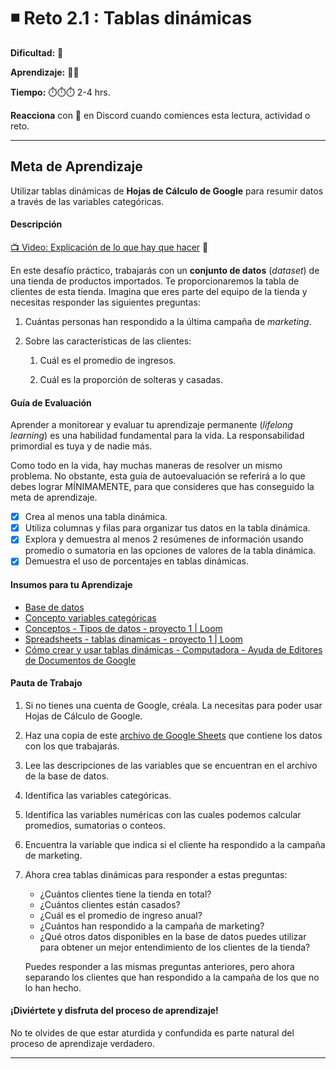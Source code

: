 # ◾ Reto 2.1 : Tablas dinámicas

**Dificultad:** 🌻 

**Aprendizaje:** 🍯🍯 

**Tiempo:** ⏱️⏱️⏱️ 2-4 hrs.

**Reacciona** con 👀 en Discord cuando comiences esta lectura, actividad o reto.

---

## Meta de Aprendizaje

Utilizar tablas dinámicas de **Hojas de Cálculo de Google** para resumir datos a través de las variables categóricas.

#### Descripción

[📺 Video: Explicación de lo que hay que hacer](https://www.loom.com/share/a9b99254fa57421c9f843bfaa7e38289?sid=979ed125-3dde-4ac1-bd16-c897950ed328) 🌟

En este desafío práctico, trabajarás con un **conjunto de datos** (*dataset*) de una tienda de productos importados. Te proporcionaremos la tabla de clientes de esta tienda. Imagina que eres parte del equipo de la tienda y necesitas responder las siguientes preguntas:

1. Cuántas personas han respondido a la última campaña de *marketing*. 

2. Sobre las características de las clientes:
   
   1. Cuál es el promedio de ingresos.
   
   2. Cuál es la proporción de solteras y casadas.

#### Guía de Evaluación

Aprender a monitorear y evaluar tu aprendizaje permanente (*lifelong learning*) es una habilidad fundamental para la vida. La responsabilidad primordial es tuya y de nadie más.

Como todo en la vida, hay muchas maneras de resolver un mismo problema. No obstante, esta guía de autoevaluación se referirá a lo que debes lograr MÍNIMAMENTE, para que consideres que has conseguido la meta de aprendizaje.

- [x] Crea al menos una tabla dinámica.
- [x] Utiliza columnas y filas para organizar tus datos en la tabla dinámica.
- [x] Explora y demuestra al menos 2 resúmenes de información usando promedio o sumatoria en las opciones de valores de la tabla dinámica.
- [x] Demuestra el uso de porcentajes en tablas dinámicas.

#### Insumos para tu Aprendizaje

- [Base de datos](https://docs.google.com/spreadsheets/d/1uNtn1U5l4sfnO8gi4-LjUVU9Yi8bONUzBHLStB8br6k/copy?)
- [Concepto variables categóricas](../topics/variables_categóricas.md)
- [Conceptos - Tipos de datos - proyecto 1 | Loom](https://www.loom.com/share/afa56686810e46309761bc889364b2d9?sid=cabf587c-7ba1-4419-b501-32c98a73e191)
- [Spreadsheets - tablas dinamicas - proyecto 1 | Loom](https://www.loom.com/share/5937ac5fb32c424285e952bc07097580?sid=44e51ec0-a90d-4657-ab8d-ed543513adff)
- [Cómo crear y usar tablas dinámicas - Computadora - Ayuda de Editores de Documentos de Google](https://support.google.com/docs/answer/1272900?sjid=13953989927308243057-EU)

#### Pauta de Trabajo

1. Si no tienes una cuenta de Google, créala. La necesitas para poder usar Hojas de Cálculo de Google.

2. Haz una copia de este [archivo de Google Sheets](https://docs.google.com/spreadsheets/d/1uNtn1U5l4sfnO8gi4-LjUVU9Yi8bONUzBHLStB8br6k/copy?) que contiene los datos con los que trabajarás.

3. Lee las descripciones de las variables que se encuentran en el archivo de la base de datos.

4. Identifica las variables categóricas.

5. Identifica las variables numéricas con las cuales podemos calcular promedios, sumatorias o conteos.

6. Encuentra la variable que indica si el cliente ha respondido a la campaña de marketing.

7. Ahora crea tablas dinámicas para responder a estas preguntas:
   
   - ¿Cuántos clientes tiene la tienda en total?
   - ¿Cuántos clientes están casados?
   - ¿Cuál es el promedio de ingreso anual?
   - ¿Cuántos han respondido a la campaña de marketing?
   - ¿Qué otros datos disponibles en la base de datos puedes utilizar para obtener un mejor entendimiento de los clientes de la tienda?
   
   Puedes responder a las mismas preguntas anteriores, pero ahora separando los clientes que han respondido a la campaña de los que no lo han hecho.

#### ¡Diviértete y disfruta del proceso de aprendizaje!

No te olvides de que estar aturdida y confundida es parte natural del proceso de aprendizaje verdadero.

---
